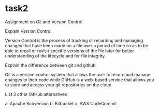# task2
Assignment on Git and Version Control

Explain Version Control

Version Control is the process of tracking or recording and managing changes that have been made on a file over a period of time so as to be able to recall or revisit specific versions of the file later for better understanding of the lifecycle and for file integrity.

Explain the difference between git and github

Git is a version control system that allows the user to record and manage changes to their code while GitHub is a web-based service that allows you to store and access your git repositories on the cloud.

List 3 other GitHub alternatives

a. Apache Subversion
b. Bitbucket
c. AWS CodeCommit
